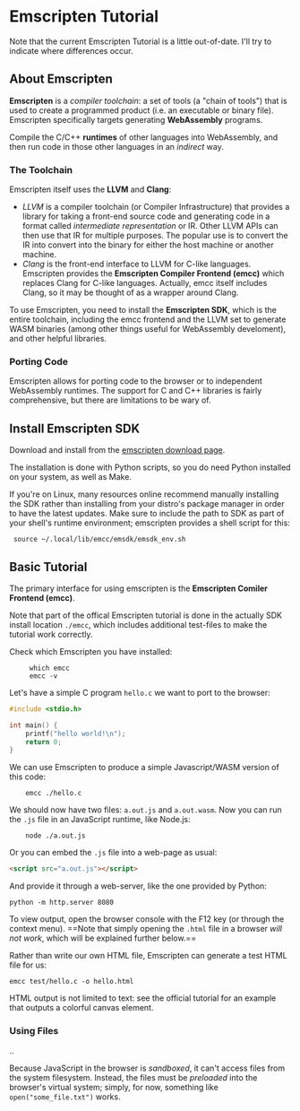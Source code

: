 # Emscripten Tutorial
Note that the current Emscripten Tutorial is a little out-of-date.  I'll try to indicate where differences occur.

## About Emscripten
**Emscripten** is a *compiler toolchain*: a set of tools (a "chain of tools") that is used to create a programmed product (i.e. an executable or binary file).  Emscripten specifically targets generating **WebAssembly** programs.

Compile the C/C++ **runtimes** of other languages into WebAssembly, and then run code in those other languages in an _indirect_ way.

### The Toolchain

Emscripten itself uses the **LLVM** and **Clang**:

- *LLVM* is a compiler toolchain (or Compiler Infrastructure) that provides a library for taking a front-end source code and generating code in a format called *intermediate representation* or IR.  Other LLVM APIs can then use that IR for multiple purposes.  The popular use is to convert the IR into convert into the binary for either the host machine or another machine.
- *Clang* is the front-end interface to LLVM for C-like languages.  Emscripten provides the **Emscripten Compiler Frontend (emcc)** which replaces Clang for C-like languages.  Actually, emcc itself includes Clang, so it may be thought of as a wrapper around Clang.

To use Emscripten, you need to install the **Emscripten SDK**, which is the entire toolchain, including the emcc frontend and the LLVM set to generate WASM binaries (among other things useful for WebAssembly develoment), and other helpful libraries.

### Porting Code
Emscripten allows for porting code to the browser or to independent WebAssembly runtimes.  The support for C and C++ libraries is fairly comprehensive, but there are limitations to be wary of. 

## Install Emscripten SDK
Download and install from the [emscripten download page](https://emscripten.org/docs/getting_started/downloads.html#sdk-download-and-install).

The installation is done with Python scripts, so you do need Python installed on your system, as well as Make.

If you're on Linux, many resources online recommend manually installing the SDK rather than installing from your distro's package manager in order to have the latest updates.  Make sure to include the path to SDK as part of your shell's runtime environment; emscripten provides a shell script for this:

` source ~/.local/lib/emcc/emsdk/emsdk_env.sh`
## Basic Tutorial
The primary interface for using emscripten is the **Emscripten Comiler Frontend (emcc)**.

Note that part of the offical Emscripten tutorial is done in the actually SDK install location `./emcc`, which includes additional test-files to make the tutorial work correctly.  

Check which Emscripten you have installed:
``` shell
	 which emcc
	 emcc -v
```

Let's have a simple C program `hello.c` we want to port to the browser:
``` C
#include <stdio.h>

int main() {
	printf("hello world!\n");
	return 0;
}
```

We can use Emscripten to produce a simple Javascript/WASM version of this code:
``` Shell
	emcc ./hello.c
```

We should now have two files: `a.out.js` and `a.out.wasm`.  Now you can run the `.js` file in an JavaScript runtime, like Node.js:
``` Shell
	node ./a.out.js
```

Or you can embed the `.js` file into a web-page as usual:
``` html
<script src="a.out.js"></script>
```

And provide it through a web-server, like the one provided by Python:
``` Shell
python -m http.server 8080
```

To view output, open the browser console with the F12 key (or through the context menu).  ==Note that simply opening the `.html` file in a browser *will not work*, which will be explained further below.==

Rather than write our own HTML file, Emscripten can generate a test HTML file for us:

``` Shell
emcc test/hello.c -o hello.html
```

HTML output is not limited to text: see the official tutorial for an example that outputs a colorful canvas element.

### Using Files
..

Because JavaScript in the browser is *sandboxed*, it can't access files from the system filesystem.  Instead, the files must be *preloaded* into the browser's virtual system; simply, for now, something like `open("some_file.txt")` works.